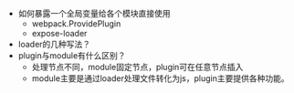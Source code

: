 - 如何暴露一个全局变量给各个模块直接使用
  - webpack.ProvidePlugin
  - expose-loader
- loader的几种写法？
- plugin与module有什么区别？
  - 处理节点不同，module固定节点，plugin可在任意节点插入
  - module主要是通过loader处理文件转化为js，plugin主要提供各种功能。
  